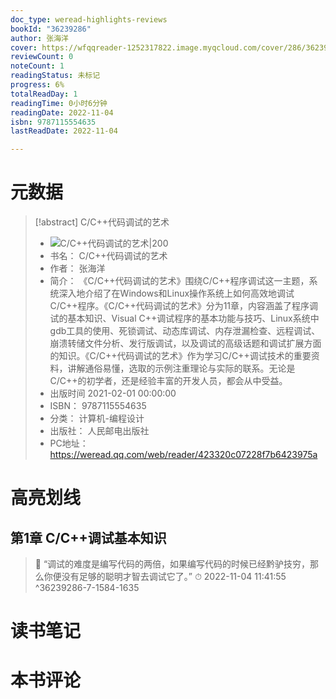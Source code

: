 ```yaml
---
doc_type: weread-highlights-reviews
bookId: "36239286"
author: 张海洋
cover: https://wfqqreader-1252317822.image.myqcloud.com/cover/286/36239286/t7_36239286.jpg
reviewCount: 0
noteCount: 1
readingStatus: 未标记
progress: 6%
totalReadDay: 1
readingTime: 0小时6分钟
readingDate: 2022-11-04
isbn: 9787115554635
lastReadDate: 2022-11-04

---
```

# 元数据
> [!abstract] C/C++代码调试的艺术
> - ![ C/C++代码调试的艺术|200](https://wfqqreader-1252317822.image.myqcloud.com/cover/286/36239286/t7_36239286.jpg)
> - 书名： C/C++代码调试的艺术
> - 作者： 张海洋
> - 简介： 《C/C++代码调试的艺术》围绕C/C++程序调试这一主题，系统深入地介绍了在Windows和Linux操作系统上如何高效地调试C/C++程序。《C/C++代码调试的艺术》分为11章，内容涵盖了程序调试的基本知识、Visual C++调试程序的基本功能与技巧、Linux系统中gdb工具的使用、死锁调试、动态库调试、内存泄漏检查、远程调试、崩溃转储文件分析、发行版调试，以及调试的高级话题和调试扩展方面的知识。《C/C++代码调试的艺术》作为学习C/C++调试技术的重要资料，讲解通俗易懂，选取的示例注重理论与实际的联系。无论是C/C++的初学者，还是经验丰富的开发人员，都会从中受益。
> - 出版时间 2021-02-01 00:00:00
> - ISBN： 9787115554635
> - 分类： 计算机-编程设计
> - 出版社： 人民邮电出版社
> - PC地址：https://weread.qq.com/web/reader/423320c07228f7b6423975a

# 高亮划线

## 第1章 C/C++调试基本知识

> 📌 “调试的难度是编写代码的两倍，如果编写代码的时候已经黔驴技穷，那么你便没有足够的聪明才智去调试它了。” 
> ⏱ 2022-11-04 11:41:55 ^36239286-7-1584-1635

# 读书笔记

# 本书评论
